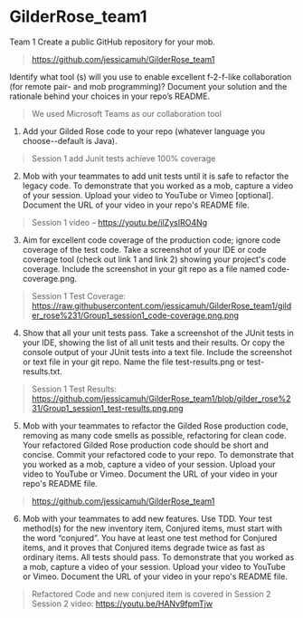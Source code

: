 # GilderRose_team1

Team 1 
Create a public GitHub repository for your mob. 
> https://github.com/jessicamuh/GilderRose_team1

Identify what tool (s) will you use to enable excellent f-2-f-like collaboration (for remote pair- and mob programming)? Document your solution and the rationale behind your choices in your repo’s README.
> We used Microsoft Teams as our collaboration tool

1. Add your Gilded Rose code to your repo (whatever language you choose--default is Java).
> Session 1 add Junit tests achieve 100% coverage

2. Mob with your teammates to add unit tests until it is safe to refactor the legacy code. To demonstrate that you worked as a mob, capture a video of your session. Upload your video to YouTube or Vimeo [optional]. Document the URL of your video in your repo's README file.
> Session 1 video – https://youtu.be/ilZysIRO4Ng

3. Aim for excellent code coverage of the production code; ignore code coverage of the test code. Take a screenshot of your IDE or code coverage tool (check out link 1 and link 2) showing your project's code coverage. Include the screenshot in your git repo as a file named code-coverage.png.
> Session 1 Test Coverage: https://raw.githubusercontent.com/jessicamuh/GilderRose_team1/gilder_rose%231/Group1_session1_code-coverage.png.png

4. Show that all your unit tests pass. Take a screenshot of the JUnit tests in your IDE, showing the list of all unit tests and their results. Or copy the console output of your JUnit tests into a text file. Include the screenshot or text file in your git repo. Name the file test-results.png or test-results.txt.
> Session 1 Test Results: https://github.com/jessicamuh/GilderRose_team1/blob/gilder_rose%231/Group1_session1_test-results.png.png

5. Mob with your teammates to refactor the Gilded Rose production code, removing as many code smells as possible, refactoring for clean code. Your refactored Gilded Rose production code should be short and concise. Commit your refactored code to your repo. To demonstrate that you worked as a mob, capture a video of your session. Upload your video to YouTube or Vimeo. Document the URL of your video in your repo's README file.
> https://github.com/jessicamuh/GilderRose_team1

6. Mob with your teammates to add new features. Use TDD. Your test method(s) for the new inventory item, Conjured items, must start with the word “conjured”. You have at least one test method for Conjured items, and it proves that Conjured items degrade twice as fast as ordinary items. All tests should pass. To demonstrate that you worked as a mob, capture a video of your session. Upload your video to YouTube or Vimeo. Document the URL of your video in your repo's README file.
> Refactored Code and new conjured item is covered in Session 2
> Session 2 video: https://youtu.be/HANv9fpmTjw
